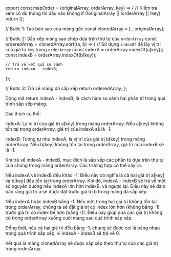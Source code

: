 
export const mapOrder = (originalArray, orderArray, key) => {
  // Kiểm tra xem có đủ thông tin đầu vào không
  if (!originalArray || !orderArray || !key) return [];

  // Bước 1: Tạo bản sao của mảng gốc
  const clonedArray = [...originalArray];

  // Bước 2: Sắp xếp mảng sao chép dựa trên thứ tự của `orderArray`
  const orderedArray = clonedArray.sort((a, b) => {
    // Sử dụng `indexOf` để lấy vị trí của giá trị `key` trong `orderArray`
    const indexA = orderArray.indexOf(a[key]);
    const indexB = orderArray.indexOf(b[key]);

    // Trả về kết quả so sánh
    return indexA - indexB;
  });

  // Bước 3: Trả về mảng đã sắp xếp
  return orderedArray;
};


Dòng mã return indexA - indexB; là cách hàm so sánh hai phần tử trong quá trình sắp xếp mảng. 

Giải thích cụ thể:

indexA: Là vị trí của giá trị a[key] trong mảng orderArray. Nếu a[key] không tồn tại trong orderArray, giá trị của indexA sẽ là -1.

indexB: Tương tự như indexA, là vị trí của giá trị b[key] trong mảng orderArray. Nếu b[key] không tồn tại trong orderArray, giá trị của indexB sẽ là -1.

Khi trả về indexA - indexB, mục đích là sắp xếp các phần tử dựa trên thứ tự của chúng trong mảng orderArray. Các trường hợp có thể xảy ra:

Nếu indexA và indexB đều khác -1: Điều này có nghĩa là cả hai giá trị a[key] và b[key] đều tồn tại trong orderArray. Khi đó, indexA - indexB sẽ trả về một số nguyên dương nếu indexA lớn hơn indexB, và ngược lại. Điều này sẽ đảm bảo rằng giá trị a sẽ được đặt trước giá trị b trong mảng đã sắp xếp.

Nếu indexA hoặc indexB bằng -1: Nếu một trong hai giá trị không tồn tại trong orderArray, chúng ta sẽ đặt giá trị có index lớn hơn (không bằng -1) trước giá trị có index bé hơn (bằng -1). Điều này giúp đưa các giá trị không có trong orderArray xuống cuối mảng sau quá trình sắp xếp.

Đồng thời, nếu cả hai giá trị đều bằng -1, chúng sẽ được coi là bằng nhau trong quá trình sắp xếp, vì indexA - indexB sẽ trả về 0.

Kết quả là mảng clonedArray sẽ được sắp xếp theo thứ tự của các giá trị trong orderArray.
